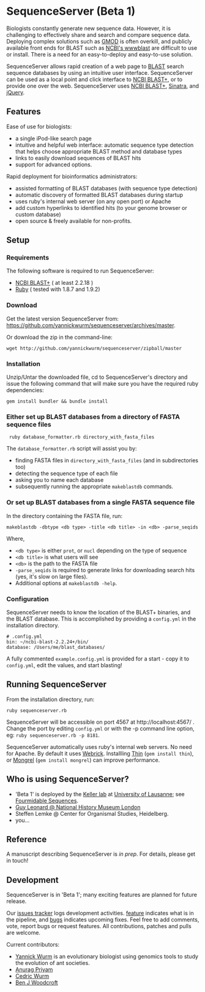 # SequenceServer (Beta 1)

Biologists constantly generate new sequence data. However, it is challenging to effectively 
share and search and compare sequence data. Deploying complex solutions such as
[GMOD][5] is often overkill, and publicly available front ends for BLAST such as 
[NCBI's wwwblast][21] are difficult to use or install. 
There is a need for an easy-to-deploy and easy-to-use solution.

SequenceServer allows rapid creation of a web page to [BLAST][1] search 
sequence databases by using an intuitive user interface. SequenceServer can 
be used as a local point and click interface to [NCBI BLAST+][2], or to 
provide one over the web. SequenceServer uses [NCBI BLAST+][2], 
[Sinatra][3], and [jQuery][4].

## Features

Ease of use for biologists:

* a single iPod-like search page
* intuitive and helpful web interface: automatic sequence type detection that helps
  choose appropriate BLAST method and database types
* links to easily download sequences of BLAST hits
* support for advanced options.
  
  
Rapid deployment for bioinformatics administrators:

* assisted formatting of BLAST databases (with sequence type detection)
* automatic discovery of formatted BLAST databases during startup
* uses ruby's internal web server (on any open port) or Apache
* add custom hyperlinks to identified hits (to your genome browser or custom database)
* open source & freely available for non-profits.


## Setup

### Requirements

The following software is required to run SequenceServer:

* [NCBI BLAST+][2]  ( at least 2.2.18 )
* [Ruby][6]         ( tested with 1.8.7 and 1.9.2)

### Download

Get the latest version SequenceServer from: https://github.com/yannickwurm/sequenceserver/archives/master.

Or download the zip in the command-line:

    wget http://github.com/yannickwurm/sequenceserver/zipball/master
 

### Installation

Unzip/Untar the downloaded file, cd to SequenceServer's directory and issue the following command that will make sure you have the required ruby dependencies:

    gem install bundler && bundle install

### Either set up BLAST databases from a directory of FASTA sequence files

     ruby database_formatter.rb directory_with_fasta_files

The `database_formatter.rb` script will assist you by:

 * finding FASTA files in `directory_with_fasta_files` (and in subdirectories too)
 * detecting the sequence type of each file
 * asking you to name each database
 * subsequently running the appropriate `makeblastdb` commands.

### Or set up BLAST databases from a single FASTA sequence file
In the directory containing the FASTA file, run:
    
    makeblastdb -dbtype <db type> -title <db title> -in <db> -parse_seqids

Where,

* `<db type>` is either `prot`, or `nucl` depending on the type of sequence
* `<db title>` is what users will see
* `<db>` is the path to the FASTA file
* `-parse_seqids` is required to generate links for downloading search
  hits (yes, it's slow on large files).
* Additional options at `makeblastdb -help`.


### Configuration

SequenceServer needs to know the location of the BLAST+ binaries, and the
BLAST database. This is accomplished by providing a `config.yml` in the
installation directory.

    # .config.yml
    bin: ~/ncbi-blast-2.2.24+/bin/
    database: /Users/me/blast_databases/

A fully commented `example.config.yml` is provided for a start - copy it to
`config.yml`, edit the values, and start blasting!

## Running SequenceServer

From the installation directory, run:

    ruby sequenceserver.rb


SequenceServer will be accessible on port 4567 at http://localhost:4567/ . 
Change the port by editing `config.yml` or with the -p command line option, eg: `ruby sequenceserver.rb -p 8181`.
    
SequenceServer automatically uses ruby's internal web servers. No need for Apache. 
By default it uses [Webrick][7]. Installling [Thin][8] (`gem install thin`), or [Mongrel][9] (`gem install mongrel`) 
can improve performance. 

## Who is using SequenceServer?

* 'Beta 1' is deployed by the [Keller lab][10] at [University of
Lausanne][11]; see [Fourmidable Sequences][12].
* [Guy Leonard @ National History Museum London][13] 
* Steffen Lemke @ Center for Organismal Studies, Heidelberg.
* you... 

## Reference

A manuscript describing SequenceServer is *in prep*. For details, please get in touch!


## Development

SequenceServer is in 'Beta 1'; many exciting features are planned for future release. 

Our [issues tracker][13] logs development activities. [feature][14] indicates what is in the pipeline, and [bugs][15] indicates upcoming fixes. Feel free to add comments, vote, report bugs or request features. All contributions, patches and pulls are welcome.

Current contributors:

 * [Yannick Wurm][16] is an evolutionary biologist using genomics tools to study the evolution of ant societies.
 * [Anurag Priyam][17]
 * [Cedric Wurm][18]
 * [Ben J Woodcroft][19]


[1]: http://blast.ncbi.nlm.nih.gov/Blast.cgi
[2]: http://blast.ncbi.nlm.nih.gov/Blast.cgi?CMD=Web&PAGE_TYPE=BlastDocs&DOC_TYPE=Download
[3]: http://www.sinatrarb.com/
[4]: http://jquery.com/
[5]: http://www.gmod.org
[6]: http://www.ruby-lang.org/en/
[7]: http://www.ruby-doc.org/stdlib/libdoc/webrick/rdoc/index.html
[8]: http://code.macournoyer.com/thin/
[9]: http://rubygems.org/gems/mongrel
[10]: http://fourmidable.unil.ch/
[11]: http://www.unil.ch/central
[12]: http://fourmidable-sequences.unil.ch:2011/
[13]: https://github.com/yannickwurm/sequenceserver/issues
[14]: https://github.com/yannickwurm/sequenceserver/issues?labels=feature
[15]: https://github.com/yannickwurm/sequenceserver/issues?labels=bug
[16]: http://yannick.poulet.org
[17]: http://about.me/yeban
[18]: http://ceddo.gammosaur.com
[19]: https://github.com/wwood
[20]: http://gna-phylo.nhm.ac.uk/blast.html
[21]: http://www.ncbi.nlm.nih.gov/BLAST/docs/wwwblast.html] 